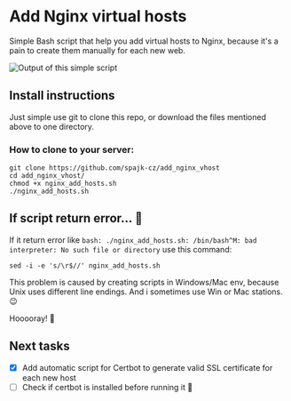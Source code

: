 # Add Nginx virtual hosts

Simple Bash script that help you add virtual hosts to Nginx, because it's a pain to create them manually for each new web.

![Output of this simple script](https://kosc.cz/nginx_virt_host.png)


## Install instructions

Just simple use git to clone this repo, or download the files mentioned above to one directory.

### How to clone to your server:
```
git clone https://github.com/spajk-cz/add_nginx_vhost
cd add_nginx_vhost/
chmod +x nginx_add_hosts.sh
./nginx_add_hosts.sh
```

## If script return error... :exploding_head:
If it return error like `bash: ./nginx_add_hosts.sh: /bin/bash^M: bad interpreter: No such file or directory` use this command:
```
sed -i -e 's/\r$//' nginx_add_hosts.sh
```
This problem is caused by creating scripts in Windows/Mac env, because Unix uses different line endings. And i sometimes use Win or Mac stations. :wink:

Hooooray! :tada:


## Next tasks
- [x] Add automatic script for Certbot to generate valid SSL certificate for each new host
- [ ] Check if certbot is installed before running it :thinking: